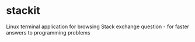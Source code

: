 stackit
=======
Linux terminal application for browsing Stack exchange question - for faster answers to programming problems
